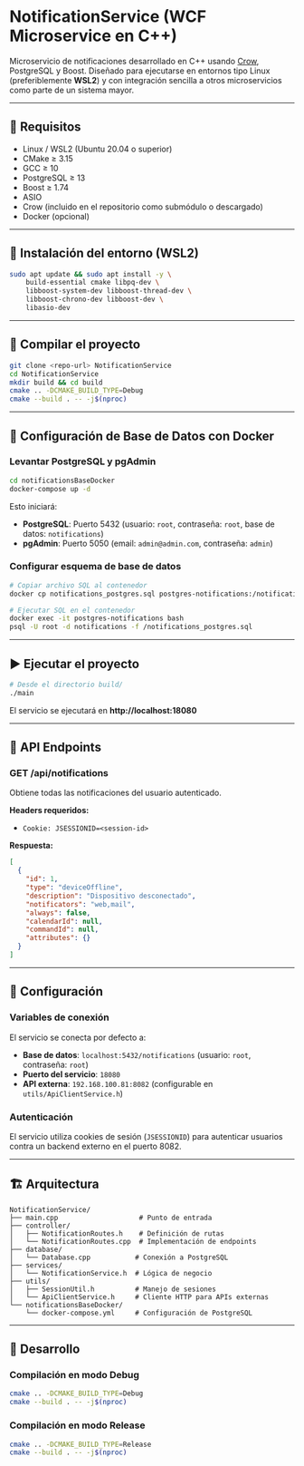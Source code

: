 
# NotificationService (WCF Microservice en C++)

Microservicio de notificaciones desarrollado en C++ usando [Crow](https://github.com/CrowCpp/Crow), PostgreSQL y Boost. Diseñado para ejecutarse en entornos tipo Linux (preferiblemente **WSL2**) y con integración sencilla a otros microservicios como parte de un sistema mayor.

---

## 🚀 Requisitos

- Linux / WSL2 (Ubuntu 20.04 o superior)
- CMake ≥ 3.15
- GCC ≥ 10
- PostgreSQL ≥ 13
- Boost ≥ 1.74
- ASIO
- Crow (incluido en el repositorio como submódulo o descargado)
- Docker (opcional)

---

## 🔧 Instalación del entorno (WSL2)

```bash
sudo apt update && sudo apt install -y \
    build-essential cmake libpq-dev \
    libboost-system-dev libboost-thread-dev \
    libboost-chrono-dev libboost-dev \
    libasio-dev
```

---

## 🔧 Compilar el proyecto

```bash
git clone <repo-url> NotificationService
cd NotificationService
mkdir build && cd build
cmake .. -DCMAKE_BUILD_TYPE=Debug
cmake --build . -- -j$(nproc)
```

---

## 🐳 Configuración de Base de Datos con Docker

### Levantar PostgreSQL y pgAdmin

```bash
cd notificationsBaseDocker
docker-compose up -d
```

Esto iniciará:
- **PostgreSQL**: Puerto 5432 (usuario: `root`, contraseña: `root`, base de datos: `notifications`)
- **pgAdmin**: Puerto 5050 (email: `admin@admin.com`, contraseña: `admin`)

### Configurar esquema de base de datos

```bash
# Copiar archivo SQL al contenedor
docker cp notifications_postgres.sql postgres-notifications:/notifications_postgres.sql

# Ejecutar SQL en el contenedor
docker exec -it postgres-notifications bash
psql -U root -d notifications -f /notifications_postgres.sql
```

---

## ▶️ Ejecutar el proyecto

```bash
# Desde el directorio build/
./main
```

El servicio se ejecutará en **http://localhost:18080**

---

## 📡 API Endpoints

### GET /api/notifications
Obtiene todas las notificaciones del usuario autenticado.

**Headers requeridos:**
- `Cookie: JSESSIONID=<session-id>`

**Respuesta:**
```json
[
  {
    "id": 1,
    "type": "deviceOffline",
    "description": "Dispositivo desconectado",
    "notificators": "web,mail",
    "always": false,
    "calendarId": null,
    "commandId": null,
    "attributes": {}
  }
]
```

---

## 🔧 Configuración

### Variables de conexión
El servicio se conecta por defecto a:
- **Base de datos**: `localhost:5432/notifications` (usuario: `root`, contraseña: `root`)
- **Puerto del servicio**: `18080`
- **API externa**: `192.168.100.81:8082` (configurable en `utils/ApiClientService.h`)

### Autenticación
El servicio utiliza cookies de sesión (`JSESSIONID`) para autenticar usuarios contra un backend externo en el puerto 8082.

---

## 🏗️ Arquitectura

```
NotificationService/
├── main.cpp                    # Punto de entrada
├── controller/
│   ├── NotificationRoutes.h    # Definición de rutas
│   └── NotificationRoutes.cpp  # Implementación de endpoints
├── database/
│   └── Database.cpp           # Conexión a PostgreSQL
├── services/
│   └── NotificationService.h  # Lógica de negocio
├── utils/
│   ├── SessionUtil.h          # Manejo de sesiones
│   └── ApiClientService.h     # Cliente HTTP para APIs externas
└── notificationsBaseDocker/
    └── docker-compose.yml     # Configuración de PostgreSQL
```

---

## 🚀 Desarrollo

### Compilación en modo Debug
```bash
cmake .. -DCMAKE_BUILD_TYPE=Debug
cmake --build . -- -j$(nproc)
```

### Compilación en modo Release
```bash
cmake .. -DCMAKE_BUILD_TYPE=Release
cmake --build . -- -j$(nproc)
```


